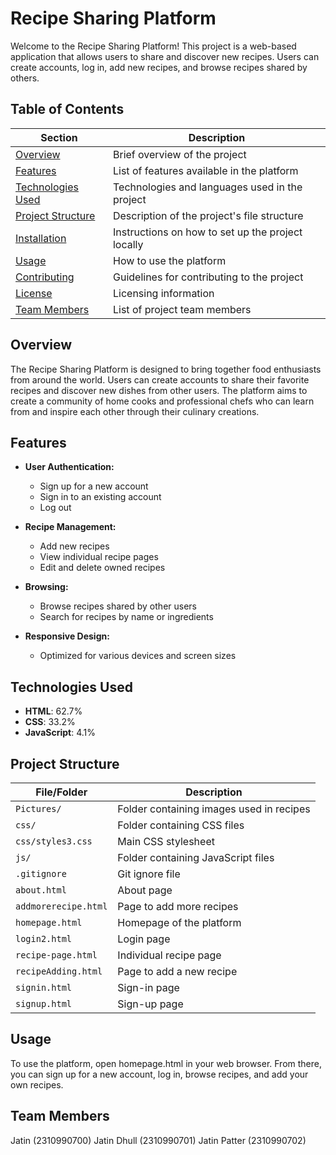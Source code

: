 # Recipe Sharing Platform

Welcome to the Recipe Sharing Platform! This project is a web-based application that allows users to share and discover new recipes. Users can create accounts, log in, add new recipes, and browse recipes shared by others.

## Table of Contents

| Section                         | Description                                              |
|---------------------------------|----------------------------------------------------------|
| [Overview](#overview)           | Brief overview of the project                            |
| [Features](#features)           | List of features available in the platform               |
| [Technologies Used](#technologies-used) | Technologies and languages used in the project       |
| [Project Structure](#project-structure) | Description of the project's file structure          |
| [Installation](#installation)   | Instructions on how to set up the project locally        |
| [Usage](#usage)                 | How to use the platform                                  |
| [Contributing](#contributing)   | Guidelines for contributing to the project               |
| [License](#license)             | Licensing information                                    |
| [Team Members](#team-members)   | List of project team members                             |

## Overview

The Recipe Sharing Platform is designed to bring together food enthusiasts from around the world. Users can create accounts to share their favorite recipes and discover new dishes from other users. The platform aims to create a community of home cooks and professional chefs who can learn from and inspire each other through their culinary creations.

## Features

- **User Authentication:**
  - Sign up for a new account
  - Sign in to an existing account
  - Log out

- **Recipe Management:**
  - Add new recipes
  - View individual recipe pages
  - Edit and delete owned recipes

- **Browsing:**
  - Browse recipes shared by other users
  - Search for recipes by name or ingredients

- **Responsive Design:**
  - Optimized for various devices and screen sizes

## Technologies Used

- **HTML**: 62.7%
- **CSS**: 33.2%
- **JavaScript**: 4.1%

## Project Structure

| File/Folder           | Description                               |
|-----------------------|-------------------------------------------|
| `Pictures/`           | Folder containing images used in recipes  |
| `css/`                | Folder containing CSS files               |
| `css/styles3.css`     | Main CSS stylesheet                       |
| `js/`                 | Folder containing JavaScript files        |
| `.gitignore`          | Git ignore file                           |
| `about.html`          | About page                                |
| `addmorerecipe.html`  | Page to add more recipes                  |
| `homepage.html`       | Homepage of the platform                  |
| `login2.html`         | Login page                                |
| `recipe-page.html`    | Individual recipe page                    |
| `recipeAdding.html`   | Page to add a new recipe                  |
| `signin.html`         | Sign-in page                              |
| `signup.html`         | Sign-up page                              |


## Usage
To use the platform, open homepage.html in your web browser. From there, you can sign up for a new account, log in, browse recipes, and add your own recipes.

## Team Members
Jatin (2310990700)
Jatin Dhull (2310990701)
Jatin Patter (2310990702)
